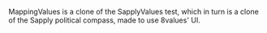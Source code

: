 MappingValues is a clone of the SapplyValues test, which in turn is a clone of the Sapply political compass, made to use 8values' UI.
